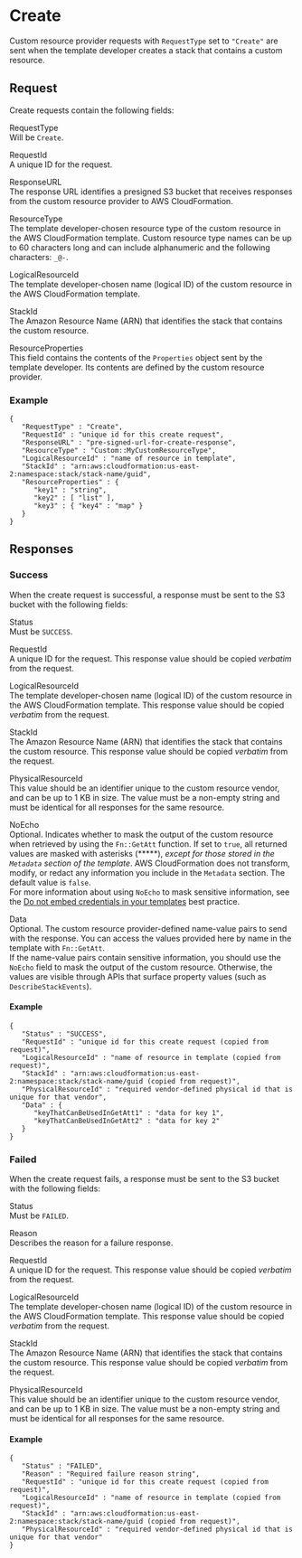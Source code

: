 # Create<a name="crpg-ref-requesttypes-create"></a>

Custom resource provider requests with `RequestType` set to `"Create"` are sent when the template developer creates a stack that contains a custom resource\.

## Request<a name="crpg-ref-requesttypes-create-request"></a>

Create requests contain the following fields:

RequestType  
Will be `Create`\.

RequestId  
A unique ID for the request\.

ResponseURL  
The response URL identifies a presigned S3 bucket that receives responses from the custom resource provider to AWS CloudFormation\.

ResourceType  
The template developer\-chosen resource type of the custom resource in the AWS CloudFormation template\. Custom resource type names can be up to 60 characters long and can include alphanumeric and the following characters: `_@-`\.

LogicalResourceId  
The template developer\-chosen name \(logical ID\) of the custom resource in the AWS CloudFormation template\.

StackId  
The Amazon Resource Name \(ARN\) that identifies the stack that contains the custom resource\.

ResourceProperties  
This field contains the contents of the `Properties` object sent by the template developer\. Its contents are defined by the custom resource provider\.

### Example<a name="w9219ab1c27c23c19c19c11b5b6"></a>

```
{
   "RequestType" : "Create",
   "RequestId" : "unique id for this create request",
   "ResponseURL" : "pre-signed-url-for-create-response",
   "ResourceType" : "Custom::MyCustomResourceType",
   "LogicalResourceId" : "name of resource in template",
   "StackId" : "arn:aws:cloudformation:us-east-2:namespace:stack/stack-name/guid",
   "ResourceProperties" : {
      "key1" : "string",
      "key2" : [ "list" ],
      "key3" : { "key4" : "map" }
   }
}
```

## Responses<a name="crpg-ref-requesttypes-create-responses"></a>

### Success<a name="crpg-ref-requesttypes-create-responses-success"></a>

When the create request is successful, a response must be sent to the S3 bucket with the following fields:

Status  
Must be `SUCCESS`\.

RequestId  
A unique ID for the request\. This response value should be copied *verbatim* from the request\.

LogicalResourceId  
The template developer\-chosen name \(logical ID\) of the custom resource in the AWS CloudFormation template\. This response value should be copied *verbatim* from the request\.

StackId  
The Amazon Resource Name \(ARN\) that identifies the stack that contains the custom resource\. This response value should be copied *verbatim* from the request\.

PhysicalResourceId  
This value should be an identifier unique to the custom resource vendor, and can be up to 1 KB in size\. The value must be a non\-empty string and must be identical for all responses for the same resource\.

NoEcho  
Optional\. Indicates whether to mask the output of the custom resource when retrieved by using the `Fn::GetAtt` function\. If set to `true`, all returned values are masked with asterisks \(\*\*\*\*\*\), *except for those stored in the `Metadata` section of the template*\. AWS CloudFormation does not transform, modify, or redact any information you include in the `Metadata` section\. The default value is `false`\.  
For more information about using `NoEcho` to mask sensitive information, see the [Do not embed credentials in your templates](https://docs.aws.amazon.com/AWSCloudFormation/latest/UserGuide/best-practices.html#creds) best practice\.

Data  
Optional\. The custom resource provider\-defined name\-value pairs to send with the response\. You can access the values provided here by name in the template with `Fn::GetAtt`\.  
If the name\-value pairs contain sensitive information, you should use the `NoEcho` field to mask the output of the custom resource\. Otherwise, the values are visible through APIs that surface property values \(such as `DescribeStackEvents`\)\.

#### Example<a name="w9219ab1c27c23c19c19c11b7b2b6"></a>

```
{
   "Status" : "SUCCESS",
   "RequestId" : "unique id for this create request (copied from request)",
   "LogicalResourceId" : "name of resource in template (copied from request)",
   "StackId" : "arn:aws:cloudformation:us-east-2:namespace:stack/stack-name/guid (copied from request)",
   "PhysicalResourceId" : "required vendor-defined physical id that is unique for that vendor",
   "Data" : {
      "keyThatCanBeUsedInGetAtt1" : "data for key 1",
      "keyThatCanBeUsedInGetAtt2" : "data for key 2"
   }
}
```

### Failed<a name="crpg-ref-requesttypes-create-responses-failed"></a>

When the create request fails, a response must be sent to the S3 bucket with the following fields:

Status  
Must be `FAILED`\.

Reason  
Describes the reason for a failure response\.

RequestId  
A unique ID for the request\. This response value should be copied *verbatim* from the request\.

LogicalResourceId  
The template developer\-chosen name \(logical ID\) of the custom resource in the AWS CloudFormation template\. This response value should be copied *verbatim* from the request\.

StackId  
The Amazon Resource Name \(ARN\) that identifies the stack that contains the custom resource\. This response value should be copied *verbatim* from the request\.

PhysicalResourceId  
This value should be an identifier unique to the custom resource vendor, and can be up to 1 KB in size\. The value must be a non\-empty string and must be identical for all responses for the same resource\.

#### Example<a name="w9219ab1c27c23c19c19c11b7b4b6"></a>

```
{
   "Status" : "FAILED",
   "Reason" : "Required failure reason string",
   "RequestId" : "unique id for this create request (copied from request)",
   "LogicalResourceId" : "name of resource in template (copied from request)",
   "StackId" : "arn:aws:cloudformation:us-east-2:namespace:stack/stack-name/guid (copied from request)",
   "PhysicalResourceId" : "required vendor-defined physical id that is unique for that vendor"
}
```